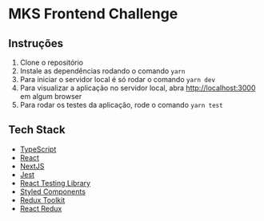 # MKS Frontend Challenge

## Instruções

1. Clone o repositório
1. Instale as dependências rodando o comando `yarn`
1. Para iniciar o servidor local é só rodar o comando `yarn dev`
1. Para visualizar a aplicação no servidor local, abra [http://localhost:3000](http://localhost:3000) em algum browser
1. Para rodar os testes da aplicação, rode o comando `yarn test`

## Tech Stack

- [TypeScript](https://www.typescriptlang.org)
- [React](https://reactjs.org)
- [NextJS](https://nextjs.org)
- [Jest](https://jestjs.io)
- [React Testing Library](https://testing-library.com/docs/react-testing-library/intro)
- [Styled Components](https://styled-components.com)
- [Redux Toolkit](https://redux-toolkit.js.org)
- [React Redux](https://react-redux.js.org)
